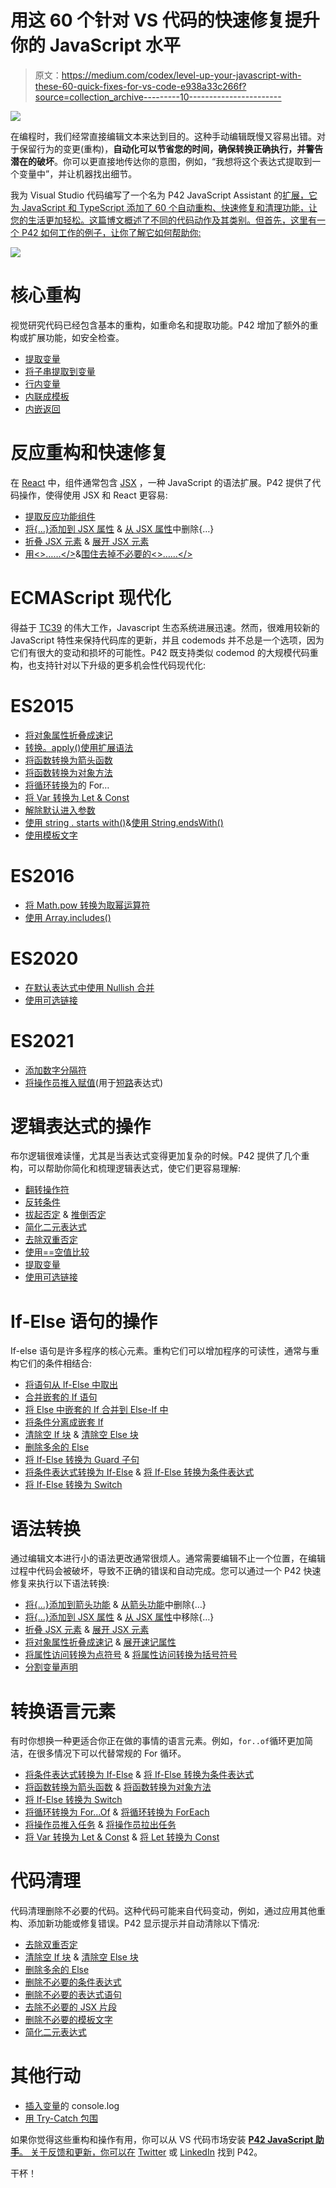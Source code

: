 # 用这 60 个针对 VS 代码的快速修复提升你的 JavaScript 水平

> 原文：<https://medium.com/codex/level-up-your-javascript-with-these-60-quick-fixes-for-vs-code-e938a33c266f?source=collection_archive---------10----------------------->

![](img/01608368450493ab75c5ec58997e4d4f.png)

在编程时，我们经常直接编辑文本来达到目的。这种手动编辑既慢又容易出错。对于保留行为的变更(重构)，**自动化可以节省您的时间，确保转换正确执行，并警告潜在的破坏**。你可以更直接地传达你的意图，例如，“我想将这个表达式提取到一个变量中”，并让机器找出细节。

我为 Visual Studio 代码编写了一个名为 P42 JavaScript Assistant 的[扩展，它为 JavaScript 和 TypeScript 添加了 60 个自动重构、快速修复和清理功能，让您的生活更加轻松。这篇博文概述了不同的代码动作及其类别。但首先，这里有一个 P42 如何工作的例子，让你了解它如何帮助你:](https://marketplace.visualstudio.com/items?itemName=p42ai.refactor)

![](img/39195fcca223784e1617a1a028e59e1c.png)

# 核心重构

视觉研究代码已经包含基本的重构，如重命名和提取功能。P42 增加了额外的重构或扩展功能，如安全检查。

*   [提取变量](https://p42.ai/documentation/code-action/extract-variable)
*   [将子串提取到变量](https://p42.ai/documentation/code-action/extract-substring-to-variable)
*   [行内变量](https://p42.ai/documentation/code-action/inline-variable)
*   [内联成模板](https://p42.ai/documentation/code-action/inline-into-template)
*   [内嵌返回](https://p42.ai/documentation/code-action/inline-return)

# 反应重构和快速修复

在 [React](https://reactjs.org/) 中，组件通常包含 [JSX](https://reactjs.org/docs/introducing-jsx.html) ，一种 JavaScript 的语法扩展。P42 提供了代码操作，使得使用 JSX 和 React 更容易:

*   [提取反应功能组件](https://p42.ai/documentation/code-action/extract-jsx-element)
*   [将{…}添加到 JSX 属性](https://p42.ai/documentation/code-action/add-braces-to-jsx-attribute) & [从 JSX 属性](https://p42.ai/documentation/code-action/remove-braces-from-jsx-attribute)中删除{…}
*   [折叠 JSX 元素](https://p42.ai/documentation/code-action/collapse-jsx-element) & [展开 JSX 元素](https://p42.ai/documentation/code-action/expand-self-closing-jsx-element)
*   [用<>……</>](https://p42.ai/documentation/code-action/surround-with-jsx-fragment)&[围住去掉不必要的<>……</>](https://p42.ai/documentation/code-action/remove-unnecessary-jsx-fragment)

# ECMAScript 现代化

得益于 [TC39](https://tc39.es/) 的伟大工作，Javascript 生态系统进展迅速。然而，很难用较新的 JavaScript 特性来保持代码库的更新，并且 codemods 并不总是一个选项，因为它们有很大的变动和损坏的可能性。P42 既支持类似 codemod 的大规模代码重构，也支持针对以下升级的更多机会性代码现代化:

# ES2015

*   [将对象属性折叠成速记](https://p42.ai/documentation/code-action/collapse-property-into-shorthand)
*   [转换。apply()使用扩展语法](https://p42.ai/documentation/code-action/convert-apply-to-spread-syntax)
*   [将函数转换为箭头函数](https://p42.ai/documentation/code-action/convert-function-to-arrow-function)
*   [将函数转换为对象方法](https://p42.ai/documentation/code-action/convert-function-to-object-method)
*   [将循环转换为](https://p42.ai/documentation/code-action/convert-loop-to-for-of)的 For…
*   [将 Var 转换为 Let & Const](https://p42.ai/documentation/code-action/replace-var-with-let-and-const)
*   [解除默认进入参数](https://p42.ai/documentation/code-action/lift-default-into-parameter)
*   [使用 string . starts with()](https://p42.ai/documentation/code-action/use-string-starts-with)&[使用 String.endsWith()](https://p42.ai/documentation/code-action/use-string-ends-with)
*   [使用模板文字](https://p42.ai/documentation/code-action/use-template-literal)

# ES2016

*   [将 Math.pow 转换为取幂运算符](https://p42.ai/documentation/code-action/convert-math-pow-to-exponentiation)
*   [使用 Array.includes()](https://p42.ai/documentation/code-action/use-array-includes)

# ES2020

*   [在默认表达式中使用 Nullish 合并](https://p42.ai/documentation/code-action/use-nullish-coalescence-in-default-expression)
*   [使用可选链接](https://p42.ai/documentation/code-action/use-optional-chaining)

# ES2021

*   [添加数字分隔符](https://p42.ai/documentation/code-action/add-numeric-separator)
*   [将操作员推入赋值](https://p42.ai/documentation/code-action/push-operator-into-assignment)(用于[短路](https://p42.ai/blog/2021-11-25/short-circuiting-operators-and-assignments-in-javascript)表达式)

# 逻辑表达式的操作

布尔逻辑很难读懂，尤其是当表达式变得更加复杂的时候。P42 提供了几个重构，可以帮助你简化和梳理逻辑表达式，使它们更容易理解:

*   [翻转操作符](https://p42.ai/documentation/code-action/flip-operator)
*   [反转条件](https://p42.ai/documentation/code-action/invert-condition)
*   [拔起否定](https://p42.ai/documentation/code-action/pull-up-negation) & [推倒否定](https://p42.ai/documentation/code-action/push-down-negation)
*   [简化二元表达式](https://p42.ai/documentation/code-action/simplify-binary-expression)
*   [去除双重否定](https://p42.ai/documentation/code-action/remove-double-negation)
*   [使用==空值比较](https://p42.ai/documentation/code-action/use-eq-eq-null)
*   [提取变量](https://p42.ai/documentation/code-action/extract-variable)
*   [使用可选链接](https://p42.ai/documentation/code-action/use-optional-chaining)

# If-Else 语句的操作

If-else 语句是许多程序的核心元素。重构它们可以增加程序的可读性，通常与重构它们的条件相结合:

*   [将语句从 If-Else 中取出](https://p42.ai/documentation/code-action/lift-statement-out-of-if-else)
*   [合并嵌套的 If 语句](https://p42.ai/documentation/code-action/merge-nested-if)
*   [将 Else 中嵌套的 If 合并到 Else-If 中](https://p42.ai/documentation/code-action/merge-nested-else-if)
*   [将条件分离成嵌套 If](https://p42.ai/documentation/code-action/separate-condition-into-nested-if)
*   [清除空 If 块](https://p42.ai/documentation/code-action/remove-empty-if-block) & [清除空 Else 块](https://p42.ai/documentation/code-action/remove-empty-else-block)
*   [删除多余的 Else](https://p42.ai/documentation/code-action/remove-redundant-else)
*   [将 If-Else 转换为 Guard 子句](https://p42.ai/documentation/code-action/convert-if-else-to-guard-clause)
*   [将条件表达式转换为 If-Else](https://dev.todocumentation/code-action/convert-conditional-expression-to-if-else) & [将 If-Else 转换为条件表达式](https://p42.ai/documentation/code-action/convert-if-else-to-conditional-expression)
*   [将 If-Else 转换为 Switch](https://p42.ai/documentation/code-action/convert-if-else-to-switch)

# 语法转换

通过编辑文本进行小的语法更改通常很烦人。通常需要编辑不止一个位置，在编辑过程中代码会被破坏，导致不正确的错误和自动完成。您可以通过一个 P42 快速修复来执行以下语法转换:

*   [将{…}添加到箭头功能](https://p42.ai/documentation/code-action/add-braces-to-arrow-function) & [从箭头功能](https://p42.ai/documentation/code-action/remove-braces-from-arrow-function)中删除{…}
*   [将{…}添加到 JSX 属性](https://p42.ai/documentation/code-action/add-braces-to-jsx-attribute) & [从 JSX 属性](https://p42.ai/documentation/code-action/remove-braces-from-jsx-attribute)中移除{…}
*   [折叠 JSX 元素](https://p42.ai/documentation/code-action/collapse-jsx-element) & [展开 JSX 元素](https://p42.ai/documentation/code-action/expand-self-closing-jsx-element)
*   [将对象属性折叠成速记](https://p42.ai/documentation/code-action/collapse-property-into-shorthand) & [展开速记属性](https://p42.ai/documentation/code-action/expand-shorthand-property)
*   [将属性访问转换为点符号](https://p42.ai/documentation/code-action/convert-bracket-notation-property-access-to-dot-notation) & [将属性访问转换为括号符号](https://p42.ai/documentation/code-action/convert-dot-notation-property-access-to-bracket-notation)
*   [分割变量声明](https://p42.ai/documentation/code-action/split-variable-declaration)

# 转换语言元素

有时你想换一种更适合你正在做的事情的语言元素。例如，`for..of`循环更加简洁，在很多情况下可以代替常规的 For 循环。

*   [将条件表达式转换为 If-Else](https://dev.todocumentation/code-action/convert-conditional-expression-to-if-else) & [将 If-Else 转换为条件表达式](https://p42.ai/documentation/code-action/convert-if-else-to-conditional-expression)
*   [将函数转换为箭头函数](https://p42.ai/documentation/code-action/convert-function-to-arrow-function) & [将函数转换为对象方法](https://p42.ai/documentation/code-action/convert-function-to-object-method)
*   [将 If-Else 转换为 Switch](https://p42.ai/documentation/code-action/convert-if-else-to-switch)
*   [将循环转换为 For…Of](https://p42.ai/documentation/code-action/convert-loop-to-for-of) & [将循环转换为 ForEach](https://p42.ai/documentation/code-action/convert-loop-to-for-each)
*   [将操作员推入任务](https://p42.ai/documentation/code-action/push-operator-into-assignment) & [将操作员拉出任务](https://p42.ai/documentation/code-action/pull-operator-out-of-assignment)
*   [将 Var 转换为 Let & Const](https://p42.ai/documentation/code-action/replace-var-with-let-and-const) & [将 Let 转换为 Const](https://p42.ai/documentation/code-action/convert-let-to-const)

# 代码清理

代码清理删除不必要的代码。这种代码可能来自代码变动，例如，通过应用其他重构、添加新功能或修复错误。P42 显示提示并自动清除以下情况:

*   [去除双重否定](https://p42.ai/documentation/code-action/remove-double-negation)
*   [清除空 If 块](https://p42.ai/documentation/code-action/remove-empty-if-block) & [清除空 Else 块](https://p42.ai/documentation/code-action/remove-empty-else-block)
*   [删除多余的 Else](https://p42.ai/documentation/code-action/remove-redundant-else)
*   [删除不必要的条件表达式](https://p42.ai/documentation/code-action/remove-unnecessary-conditional-expression)
*   [删除不必要的表达式语句](https://p42.ai/documentation/code-action/remove-unnecessary-expression-statement)
*   [去除不必要的 JSX 片段](https://p42.ai/documentation/code-action/remove-unnecessary-jsx-fragment)
*   [删除不必要的模板文字](https://p42.ai/documentation/code-action/remove-unnecessary-template)
*   [简化二元表达式](https://p42.ai/documentation/code-action/simplify-binary-expression)

# 其他行动

*   [插入变量](https://p42.ai/documentation/code-action/insert-console-log)的 console.log
*   [用 Try-Catch 包围](https://p42.ai/documentation/code-action/surround-with-try-catch)

如果你觉得这些重构和操作有用，你可以从 VS 代码市场安装 [**P42 JavaScript 助手**。
关于反馈和更新，你可以在](https://marketplace.visualstudio.com/items?itemName=p42ai.refactor) [Twitter](https://twitter.com/p42ai) 或 [LinkedIn](https://www.linkedin.com/company/p42-software/) 找到 P42。

干杯！